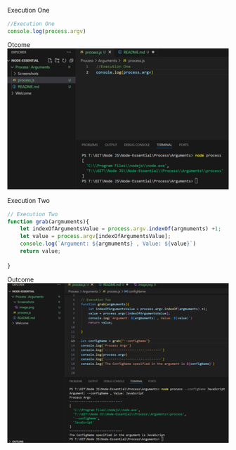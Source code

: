 Execution One
```js
//Execution One
console.log(process.argv)
```
Otcome
![alt text](Screenshots/image.png)

Execution Two

```js
// Execution Two
function grab(argmuments){
    let indexOfArgumentsValue = process.argv.indexOf(argmuments) +1;
    let value = process.argv[indexOfArgumentsValue];
    console.log(`Argument: ${argmuments} , Value: ${value}`)
    return value;
   
}
```
Outcome
![alt text](Screenshots/image1.png)